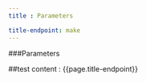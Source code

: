 ```yaml
---
title : Parameters

title-endpoint: make
---
```


###Parameters

##test content : {{page.title-endpoint}} 
